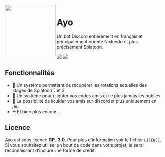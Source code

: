 <img src="https://i.goopics.net/7w06c1.png" style="float: left;" align="left" width="164" height="164" />

# Ayo
Un bot Discord entièrement en français et principalement orienté Nintendo et plus précisément Splatoon.

[![](https://img.shields.io/discord/1035981866303500421?color=7289DA&label=support&logo=discord&logoColor=7289DA&style=for-the-badge)](https://discord.gg/H97txXkNBv)
[![](https://img.shields.io/badge/Disnake-2.7.0-3498db?style=for-the-badge&logo=python&logoColor=3498db)](https://pypi.org/project/disnake/2.7.0/)

## Fonctionnalités
- 🔄 Un système permettant de récupérer les rotations actuelles des stages de Splatoon 2 et 3
- 👥 Un système pour rajouter vos codes amis et ne plus jamais les oubliés
- 🔫 La possibilité de liquider vos amis sur discord et plus uniquement en jeu
- ➕ Et bien plus encore...

## Licence
Ayo est sous licence **GPL 3.0**. Pour plus d'information voir le fichier `LICENSE`.
Si vous souhaitez utiliser un bout de code dans votre projet, je serai reconnaissant d'inclure une forme de crédit.
